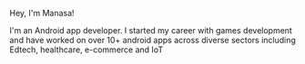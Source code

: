 Hey, I'm Manasa!

I'm an Android app developer. I started my career with games development and have worked on over 10+ android apps across diverse sectors including Edtech, healthcare, e-commerce and IoT
